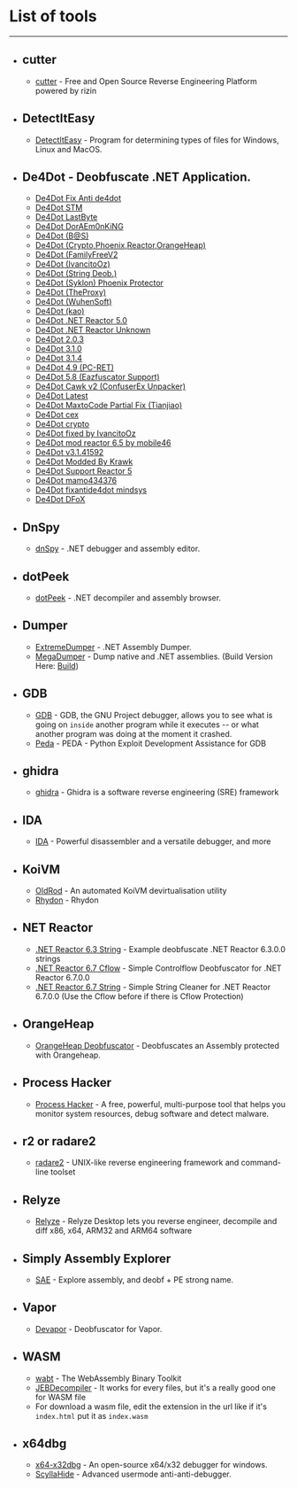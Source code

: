 # List of tools

-----------------

- ## cutter
  - [cutter](https://github.com/rizinorg/cutter) - Free and Open Source Reverse Engineering Platform powered by rizin

- ## DetectItEasy
  - [DetectItEasy](https://github.com/horsicq/Detect-It-Easy) - Program for determining types of files for Windows, Linux and MacOS.

- ## De4Dot - Deobfuscate .NET Application.
  - [De4Dot Fix Anti de4dot](https://github.com/lol-49/Cracking-Thing/tree/main/De4Dot/De4dot%20Fix%20Anti%20de4dot)
  - [De4Dot STM](https://github.com/lol-49/Cracking-Thing/tree/main/De4Dot/De4dot%20STM)
  - [De4Dot LastByte](https://github.com/lol-49/Cracking-Thing/tree/main/De4Dot/De4dot%20lastbyte)
  - [De4Dot DorAEm0nKiNG](https://github.com/lol-49/Cracking-Thing/tree/main/De4Dot/De4dot_DorAEm0nKiNG)
  - [De4Dot (B@S)](https://github.com/lol-49/Cracking-Thing/tree/main/De4Dot/de4dot%20(B%40S))
  - [De4Dot (Crypto,Phoenix,Reactor,OrangeHeap)](https://github.com/lol-49/Cracking-Thing/tree/main/De4Dot/de4dot%20(Crypto%2CPhoenix%2CReactor%2COrangeHeap))
  - [De4Dot (FamilyFreeV2](https://github.com/lol-49/Cracking-Thing/tree/main/De4Dot/de4dot%20(FamilyFree%20v2))
  - [De4Dot (IvancitoOz)](https://github.com/lol-49/Cracking-Thing/tree/main/De4Dot/de4dot%20(IvancitoOz))
  - [De4Dot (String Deob.)](https://github.com/lol-49/Cracking-Thing/tree/main/De4Dot/de4dot%20(String%20Deob.))
  - [De4Dot (Syklon) Phoenix Protector](https://github.com/lol-49/Cracking-Thing/tree/main/De4Dot/de4dot%20(Syklon)%20Phoenix%20Protector)
  - [De4Dot (TheProxy)](https://github.com/lol-49/Cracking-Thing/tree/main/De4Dot/de4dot%20(TheProxy))
  - [De4Dot (WuhenSoft)](https://github.com/lol-49/Cracking-Thing/tree/main/De4Dot/de4dot%20(Wuhensoft))
  - [De4Dot (kao)](https://github.com/lol-49/Cracking-Thing/tree/main/De4Dot/de4dot%20(kao))
  - [De4Dot .NET Reactor 5.0](https://github.com/lol-49/Cracking-Thing/tree/main/De4Dot/de4dot%20.NET%20Reactor%205.0)
  - [De4Dot .NET Reactor Unknown](https://github.com/lol-49/Cracking-Thing/tree/main/De4Dot/de4dot%20.Net%20Reactor%20(Unknown))
  - [De4Dot 2.0.3](https://github.com/lol-49/Cracking-Thing/tree/main/De4Dot/de4dot%202.0.3)
  - [De4Dot 3.1.0](https://github.com/lol-49/Cracking-Thing/tree/main/De4Dot/de4dot%203.1.0)
  - [De4Dot 3.1.4](https://github.com/lol-49/Cracking-Thing/tree/main/De4Dot/de4dot%203.1.4)
  - [De4Dot 4.9 (PC-RET)](https://github.com/lol-49/Cracking-Thing/tree/main/De4Dot/de4dot%204.9%20(PC-RET))
  - [De4Dot 5.8 (Eazfuscator Support)](https://github.com/lol-49/Cracking-Thing/tree/main/De4Dot/de4dot%205.8%20(Eazfuscator%20Support))
  - [De4Dot Cawk v2 (ConfuserEx Unpacker)](https://github.com/lol-49/Cracking-Thing/tree/main/De4Dot/de4dot%20Cawk%20v2%20(ConfuserEx%20Unpacker))
  - [De4Dot Latest](https://github.com/lol-49/Cracking-Thing/tree/main/De4Dot/de4dot%20Latest)
  - [De4Dot MaxtoCode Partial Fix (Tianjiao)](https://github.com/lol-49/Cracking-Thing/tree/main/De4Dot/de4dot%20MaxtoCode%20Partial%20Fix%20(Tianjiao))
  - [De4Dot cex](https://github.com/lol-49/Cracking-Thing/tree/main/De4Dot/de4dot%20cex)
  - [De4Dot crypto](https://github.com/lol-49/Cracking-Thing/tree/main/De4Dot/de4dot%20crypto)
  - [De4Dot fixed by IvancitoOz](https://github.com/lol-49/Cracking-Thing/tree/main/De4Dot/de4dot%20fixed%20by%20IvancitoOz)
  - [De4Dot mod reactor 6.5 by mobile46](https://github.com/lol-49/Cracking-Thing/tree/main/De4Dot/de4dot%20mod%20reactor%206.5%20by%20mobile46)
  - [De4Dot v3.1.41592](https://github.com/lol-49/Cracking-Thing/tree/main/De4Dot/de4dot%20v%203.1.41592)
  - [De4Dot Modded By Krawk](https://github.com/lol-49/Cracking-Thing/tree/main/De4Dot/de4dot_Modded_By_Krawk)
  - [De4Dot Support Reactor 5](https://github.com/lol-49/Cracking-Thing/tree/main/De4Dot/de4dot_Support_Reactor5)
  - [De4Dot mamo434376](https://github.com/lol-49/Cracking-Thing/tree/main/De4Dot/de4dot_mamo434376)
  - [De4Dot fixantide4dot mindsys](https://github.com/lol-49/Cracking-Thing/tree/main/De4Dot/de4dotfixantide4dot%20mindsys)
  - [De4Dot DFoX](https://github.com/lol-49/Cracking-Thing/blob/main/De4Dot/de4dot_x86_x64_v3.1.41592.3405_Compiled_at_02_May_2020_By_DFoX.rar)

- ## DnSpy
  - [dnSpy](https://github.com/dnSpy/dnSpy) - .NET debugger and assembly editor.

- ## dotPeek
  - [dotPeek](https://www.jetbrains.com/fr-fr/decompiler/) - .NET decompiler and assembly browser.

- ## Dumper
  - [ExtremeDumper](https://github.com/wwh1004/ExtremeDumper) - .NET Assembly Dumper.
  - [MegaDumper](https://github.com/CodeCracker-Tools/MegaDumper) - Dump native and .NET assemblies. (Build Version Here: [Build](https://www.mediafire.com/file/ilveqwn0pvknd21/MegaDumper.exe/file))

- ## GDB
  - [GDB](https://www.gnu.org/software/gdb/) - GDB, the GNU Project debugger, allows you to see what is going on `inside` another program while it executes -- or what another program was doing at the moment it crashed. 
  - [Peda](https://github.com/longld/peda) - PEDA - Python Exploit Development Assistance for GDB

- ## ghidra
  - [ghidra](https://github.com/NationalSecurityAgency/ghidra) - Ghidra is a software reverse engineering (SRE) framework 

- ## IDA
  - [IDA](https://hex-rays.com/) - Powerful disassembler and a versatile debugger, and more

- ## KoiVM
  - [OldRod](https://github.com/Washi1337/OldRod) - An automated KoiVM devirtualisation utility
  - [Rhydon](https://github.com/TobitoFatitoRE/Rhydon) - Rhydon

- ## NET Reactor
  - [.NET Reactor 6.3 String](https://github.com/DarkBullNull/.NETReactor_6.3.0.0_Only_Strings) - Example deobfuscate .NET Reactor 6.3.0.0 strings
  - [.NET Reactor 6.7 Cflow](https://github.com/Hussaryn/NET-Reactor-Cflow-Cleaner-6.7.0.0) - Simple Controlflow Deobfuscator for .NET Reactor 6.7.0.0 
  - [.NET Reactor 6.7 String](https://github.com/Hussaryn/NET-Reactor-String-Cleaner-6.7.0.0) - Simple String Cleaner for .NET Reactor 6.7.0.0 (Use the Cflow before if there is Cflow Protection)

- ## OrangeHeap
  - [OrangeHeap Deobfuscator](https://github.com/netlool/OrangeHeap-Deobfuscator) - Deobfuscates an Assembly protected with Orangeheap.

- ## Process Hacker
  - [Process Hacker](https://github.com/processhacker/processhacker) - A free, powerful, multi-purpose tool that helps you monitor system resources, debug software and detect malware.

- ## r2 or radare2
  - [radare2](https://github.com/radareorg/radare2) - UNIX-like reverse engineering framework and command-line toolset

- ## Relyze
  - [Relyze](https://www.relyze.com/) - Relyze Desktop lets you reverse engineer, decompile and diff x86, x64, ARM32 and ARM64 software

- ## Simply Assembly Explorer
  - [SAE](https://github.com/wickyhu/simple-assembly-explorer) - Explore assembly, and deobf + PE strong name.

- ## Vapor
  - [Devapor](https://github.com/miso-xyz/DeVapor) - Deobfuscator for Vapor.

- ## WASM
  - [wabt](https://github.com/WebAssembly/wabt) - The WebAssembly Binary Toolkit 
  - [JEBDecompiler](https://www.pnfsoftware.com/jeb/manual/webassembly/) - It works for every files, but it's a really good one for WASM file
  - For download a wasm file, edit the extension in the url like if it's `index.html` put it as `index.wasm`

- ## x64dbg
  - [x64-x32dbg](https://x64dbg.com/#start) - An open-source x64/x32 debugger for windows.
  - [ScyllaHide](https://github.com/x64dbg/ScyllaHide) - Advanced usermode anti-anti-debugger.
